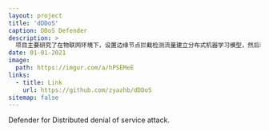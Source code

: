```yaml
---
layout: project
title: 'dDDoS'
caption: DDoS Defender
description: >
  项目主要研究了在物联网环境下，设置边缘节点拦截检测流量建立分布式机器学习模型，然后利用区块链共享异常信息并识别过滤DDOS 攻击
date: 01-01-2021
image: 
  path: https://imgur.com/a/hPSEMeE
links:
  - title: Link
    url: https://github.com/zyazhb/dDDoS
sitemap: false
---
```


Defender for Distributed denial of service attack.
